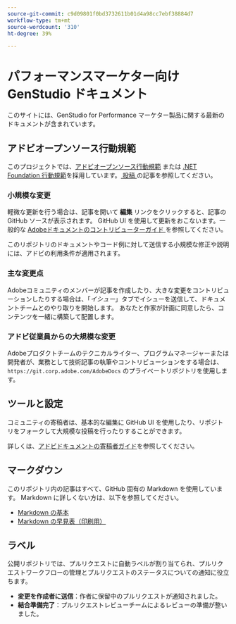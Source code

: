 ```yaml
---
source-git-commit: c9d09801f0bd3732611b01d4a98cc7ebf38884d7
workflow-type: tm+mt
source-wordcount: '310'
ht-degree: 39%

---
```

# パフォーマンスマーケター向けGenStudio ドキュメント

このサイトには、GenStudio for Performance マーケター製品に関する最新のドキュメントが含まれています。

## アドビオープンソース行動規範

このプロジェクトでは、[アドビオープンソース行動規範](code-of-conduct.md) または [.NET Foundation 行動規範](https://dotnetfoundation.org/about/policies/code-of-conduct)を採用しています。[ 投稿 ](contributing.md) の記事を参照してください。

### 小規模な変更

軽微な更新を行う場合は、記事を開いて **編集** リンクをクリックすると、記事の GitHub ソースが表示されます。 GitHub UI を使用して更新をおこないます。一般的な [Adobeドキュメントのコントリビューターガイド ](https://experienceleague.adobe.com/ja/docs/contributor/contributor-guide/introduction) を参照してください。

このリポジトリのドキュメントやコード例に対して送信する小規模な修正や説明には、アドビの利用条件が適用されます。

### 主な変更点

Adobeコミュニティのメンバーが記事を作成したり、大きな変更をコントリビューションしたりする場合は、「_イシュー_」タブでイシューを送信して、ドキュメントチームとのやり取りを開始します。 あなたと作家が計画に同意したら、コンテンツを一緒に構築して配置します。

### アドビ従業員からの大規模な変更

Adobeプロダクトチームのテクニカルライター、プログラムマネージャーまたは開発者が、業務として技術記事の執筆やコントリビューションをする場合は、`https://git.corp.adobe.com/AdobeDocs` のプライベートリポジトリを使用します。

## ツールと設定

コミュニティの寄稿者は、基本的な編集に GitHub UI を使用したり、リポジトリをフォークして大規模な投稿を行ったりすることができます。

詳しくは、[アドビドキュメントの寄稿者ガイド](https://experienceleague.adobe.com/ja/docs/contributor/contributor-guide/introduction)を参照してください。

## マークダウン

このリポジトリ内の記事はすべて、GitHub 固有の Markdown を使用しています。 Markdown に詳しくない方は、以下を参照してください。

- [Markdown の基本](https://docs.github.com/ja/get-started/writing-on-github/getting-started-with-writing-and-formatting-on-github/basic-writing-and-formatting-syntax)
- [Markdown の早見表（印刷用）](https://docs.github.com/en/get-started/getting-started-with-git/git-cheatsheet)

## ラベル

公開リポジトリでは、プルリクエストに自動ラベルが割り当てられ、プルリクエストワークフローの管理とプルリクエストのステータスについての通知に役立ちます。

- **変更を作成者に送信**：作者に保留中のプルリクエストが通知されました。
- **結合準備完了**：プルリクエストレビューチームによるレビューの準備が整いました。
